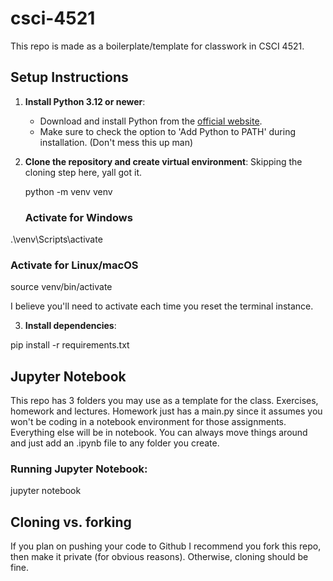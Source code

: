 # csci-4521

This repo is made as a boilerplate/template for classwork in CSCI 4521.

## Setup Instructions

1. **Install Python 3.12 or newer**:

   - Download and install Python from the [official website](https://www.python.org/downloads/).
   - Make sure to check the option to 'Add Python to PATH' during installation. (Don't mess this up man)

2. **Clone the repository and create virtual environment**:
   Skipping the cloning step here, yall got it.

   python -m venv venv

   ### Activate for Windows

.\venv\Scripts\activate

### Activate for Linux/macOS

source venv/bin/activate

I believe you'll need to activate each time you reset the terminal instance.

3. **Install dependencies**:

pip install -r requirements.txt

## Jupyter Notebook

This repo has 3 folders you may use as a template for the class.
Exercises, homework and lectures. Homework just has a main.py since it assumes you won't be coding in a notebook environment for those assignments.
Everything else will be in notebook. You can always move things around and just add an .ipynb file to any folder you create.

### Running Jupyter Notebook:

jupyter notebook

## Cloning vs. forking

If you plan on pushing your code to Github I recommend you fork this repo, then make it private (for obvious reasons).
Otherwise, cloning should be fine.

